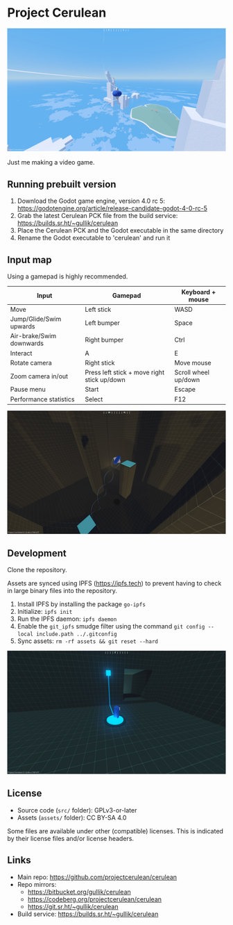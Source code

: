 # Project Cerulean

![](https://raw.githubusercontent.com/projectcerulean/cerulean-img/master/img/screenshots/2022/test_scene.jpg)

Just me making a video game.


## Running prebuilt version

1. Download the Godot game engine, version 4.0 rc 5: https://godotengine.org/article/release-candidate-godot-4-0-rc-5
2. Grab the latest Cerulean PCK file from the build service: https://builds.sr.ht/~gullik/cerulean
3. Place the Cerulean PCK and the Godot executable in the same directory
4. Rename the Godot executable to 'cerulean' and run it

## Input map

Using a gamepad is highly recommended.

| Input                    | Gamepad                                     | Keyboard + mouse     |
| ------------------------ | ------------------------------------------- | -------------------- |
| Move                     | Left stick                                  | WASD                 |
| Jump/Glide/Swim upwards  | Left bumper                                 | Space                |
| Air-brake/Swim downwards | Right bumper                                | Ctrl                 |
| Interact                 | A                                           | E                    |
| Rotate camera            | Right stick                                 | Move mouse           |
| Zoom camera in/out       | Press left stick + move right stick up/down | Scroll wheel up/down |
| Pause menu               | Start                                       | Escape               |
| Performance statistics   | Select                                      | F12                  |

![](https://raw.githubusercontent.com/projectcerulean/cerulean-img/master/img/screenshots/2022/test_dungeon_bounce.jpg)


## Development

Clone the repository.

Assets are synced using IPFS (https://ipfs.tech) to prevent having to check in large binary files into the repository.

1. Install IPFS by installing the package `go-ipfs`
2. Initialize: `ipfs init`
3. Run the IPFS daemon: `ipfs daemon`
4. Enable the `git_ipfs` smudge filter using the command `git config --local include.path ../.gitconfig`
5. Sync assets: `rm -rf assets && git reset --hard`

![](https://raw.githubusercontent.com/projectcerulean/cerulean-img/master/img/screenshots/2022/test_dungeon_button.jpg)


## License

* Source code (`src/` folder): GPLv3-or-later
* Assets (`assets/` folder): CC BY-SA 4.0

Some files are available under other (compatible) licenses. This is indicated by their license files and/or license headers.


## Links

* Main repo: https://github.com/projectcerulean/cerulean
* Repo mirrors:
    * https://bitbucket.org/gullik/cerulean
    * https://codeberg.org/projectcerulean/cerulean
    * https://git.sr.ht/~gullik/cerulean
* Build service: https://builds.sr.ht/~gullik/cerulean
